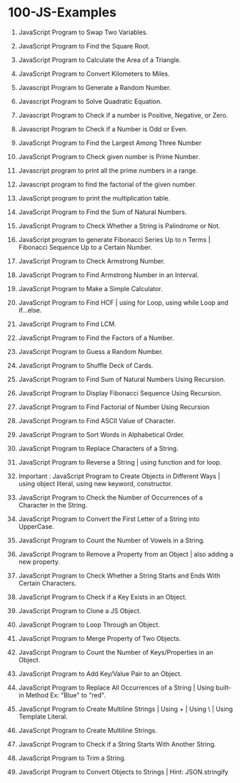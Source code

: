 # 100-JS-Examples

01. JavaScript Program to Swap Two Variables.
02. JavaScript Program to Find the Square Root.
03. JavaScript Program to Calculate the Area of a Triangle.

04. JavaScript Program to Convert Kilometers to Miles.
05. Javascript Program to Generate a Random Number.
06. Javascript Program to Solve Quadratic Equation.

07. Javascript Program to Check if a number is Positive, Negative, or Zero.
08. Javascript Program to Check if a Number is Odd or Even.
09. JavaScript Program to Find the Largest Among Three Number
10. JavaScript Program to Check given number is Prime Number.
11. Javascript program to print all the prime numbers in a range.
12. Javascript program to find the factorial of the given number.
13. JavaScript program to print the multiplication table.
14. JavaScript Program to Find the Sum of Natural Numbers.
15. JavaScript Program to Check Whether a String is Palindrome or Not.
16. JavaScript program to generate Fibonacci Series Up to n Terms | Fibonacci Sequence Up to a Certain Number.
17. JavaScript Program to Check Armstrong Number.
18. JavaScript Program to Find Armstrong Number in an Interval.
19. JavaScript Program to Make a Simple Calculator.
20. JavaScript Program to Find HCF | using for Loop, using while Loop and if...else.
21. JavaScript Program to Find LCM.
22. JavaScript Program to Find the Factors of a Number.
23. JavaScript Program to Guess a Random Number.
24. JavaScript Program to Shuffle Deck of Cards.
25. JavaScript Program to Find Sum of Natural Numbers Using Recursion.
26. JavaScript Program to Display Fibonacci Sequence Using Recursion.
27. JavaScript Program to Find Factorial of Number Using Recursion
29. JavaScript Program to Find ASCII Value of Character.
30. JavaScript Program to Sort Words in Alphabetical Order.
31. JavaScript Program to Replace Characters of a String.
32. JavaScript Program to Reverse a String | using function and for loop.
33. Important : JavaScript Program to Create Objects in Different Ways | using object literal, using new keyword, constructor.
34. JavaScript Program to Check the Number of Occurrences of a Character in the String.
35. JavaScript Program to Convert the First Letter of a String into UpperCase.
36. JavaScript Program to Count the Number of Vowels in a String.
37. JavaScript Program to Remove a Property from an Object | also adding a new property.
38. JavaScript Program to Check Whether a String Starts and Ends With Certain Characters.
39. JavaScript Program to Check if a Key Exists in an Object.
40. JavaScript Program to Clone a JS Object.
41. JavaScript Program to Loop Through an Object.
42. JavaScript Program to Merge Property of Two Objects.
43. JavaScript Program to Count the Number of Keys/Properties in an Object.
44. JavaScript Program to Add Key/Value Pair to an Object.
45. JavaScript Program to Replace All Occurrences of a String | Using built-in Method Ex: "Blue" to "red".
46. JavaScript Program to Create Multiline Strings | Using + | Using \ | Using Template Literal.
47. JavaScript Program to Create Multiline Strings.
48. JavaScript Program to Check if a String Starts With Another String.
49. JavaScript Program to Trim a String.
50. JavaScript Program to Convert Objects to Strings | Hint: JSON.stringify